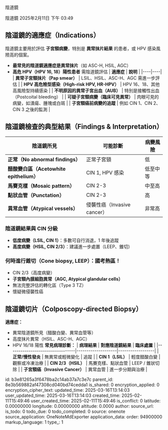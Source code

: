 陰道鏡

陰道鏡
2025年2月11日
下午 03:49

## 陰道鏡的適應症（Indications）
陰道鏡主要用於評估 **子宮頸病變**，特別是 **異常抹片結果** 的患者，或 HPV 感染風險高的個案。
- **最常見的陰道鏡適應症是異常抹片**（如 ASC-H, HSIL, AGC）
- **高危 HPV（HPV 16, 18）陽性患者** 需陰道鏡評估
| **適應症** | **說明** |
|----|----|
| **異常子宮頸抹片（Pap smear）** | LSIL、HSIL、ASC-H、AGC 需進一步評估 |
| **HPV 高危險型感染（High-risk HPV, HR-HPV）** | HPV 16、18、其他高風險型持續感染 |
| **不明原因的異常子宮出血（AUB）** | 特別是接觸性出血（Postcoital bleeding） |
| **可疑子宮頸病變（臨床可見異常）** | 肉眼可見的病變，如潰瘍、腫塊或白斑 |
| **子宮頸癌前病變的追蹤** | 例如 CIN 1、CIN 2、CIN 3 之後的監測 |
## 
## 陰道鏡檢查的典型結果（Findings & Interpretation）
| **陰道鏡所見** | **可能診斷** | **病變風險** |
|----|----|----|
| **正常（No abnormal findings）** | 正常子宮頸 | 低 |
| **醋酸變白區（Acetowhite epithelium）** | CIN 1, HPV 感染 | 低至中等 |
| **馬賽克樣（Mosaic pattern）** | CIN 2-3 | 中至高 |
| **點狀血管（Punctation）** | CIN 2-3 | 高 |
| **異常血管（Atypical vessels）** | 侵襲性癌（Invasive cancer） | 非常高 |

### 陰道鏡結果與 CIN 分級
- **低度病變（LSIL, CIN 1）**：多數可自行消退，1 年後追蹤
- **高度病變（HSIL, CIN 2/3）**：建議進一步處置（LEEP、錐切）

### 何時進行錐切（Cone biopsy, LEEP）：國考熱區！
- CIN 2/3（高度病變）
- **子宮頸內膜細胞異常（AGC, Atypical glandular cells）**
- 無法完整評估的轉化區（Type 3 TZ）
- 懷疑微侵襲性癌

## 陰道鏡切片（Colposcopy-directed Biopsy）
**適應症：**
- 異常陰道鏡所見（醋酸白變、異常血管等）
- 高度抹片異常（HSIL、ASC-H、AGC）
- HPV 16/18 陽性
**常見病理診斷：**
| **病理結果**                    | **對應陰道鏡結果** | **臨床處置**     |
|---------------------------------|--------------------|------------------|
| **正常/慢性發炎**               | 無異常或輕微變化   | 追蹤             |
| **CIN 1（LSIL）**               | 輕度醋酸白變       | 觀察或冷凍治療   |
| **CIN 2/3（HSIL）**             | 馬賽克樣、點狀血管 | LEEP / 錐狀切除  |
| **子宮頸癌（Invasive Cancer）** | 異常血管           | 進一步分期與治療 |



id: b3e81265a3f6478ba2c14ab37a7c3e7c
parent_id: 8e3b569882af47308cd040bd74cedda1
is_shared: 0
encryption_applied: 0
encryption_cipher_text: 
updated_time: 2025-03-16T13:14:03
user_updated_time: 2025-03-16T13:14:03
created_time: 2025-02-11T15:49:46
user_created_time: 2025-02-11T15:49:46
is_conflict: 0
latitude: 0.00000000
longitude: 0.00000000
altitude: 0.0000
author: 
source_url: 
is_todo: 0
todo_due: 0
todo_completed: 0
source: onenote
source_application: OneNoteMdExporter
application_data: 
order: 94900000
markup_language: 1
type_: 1